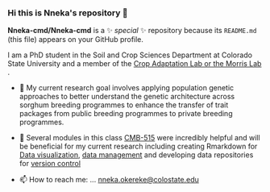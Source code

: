 ### Hi this is Nneka's repository 👋


**Nneka-cmd/Nneka-cmd** is a ✨ _special_ ✨ repository because its `README.md` (this file) appears on your GitHub profile.

I am a PhD student in the Soil and Crop Sciences Department at Colorado State University and a member of the [Crop Adaptation Lab or the Morris Lab](https://www.morrislab.org/) .

- 🌱 My current research goal involves applying population genetic approaches to better understand the genetic architecture across sorghum breeding programmes to enhance the transfer of trait packages from public breeding programmes to private breeding programmes.

- 🌱 Several modules in this class [CMB-515](https://github.com/Nneka-cmd/CM515-course-2024) were incredibly helpful and will be beneficial for my current research including creating Rmarkdown for [Data visualization](https://github.com/Nneka-cmd/CM515-course-2024/tree/main/modules/13_Presenting_Data), [data management](https://github.com/Nneka-cmd/CM515-course-2024/tree/main/modules/03_Files_and_Folders) and developing data repositories for [version control](https://github.com/Nneka-cmd/CM515-course-2024/tree/main/modules/15_Github_Portfolio)    


- 📫 How to reach me: ... nneka.okereke@colostate.edu


